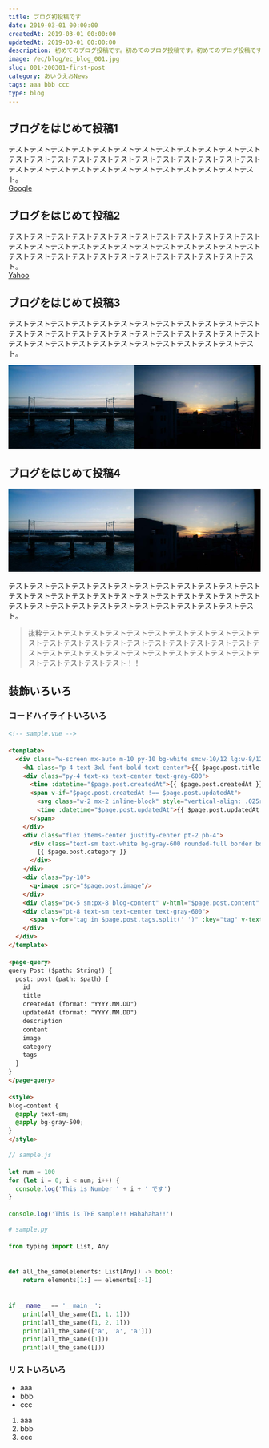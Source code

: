```yaml
---
title: ブログ初投稿です
date: 2019-03-01 00:00:00
createdAt: 2019-03-01 00:00:00
updatedAt: 2019-03-01 00:00:00
description: 初めてのブログ投稿です。初めてのブログ投稿です。初めてのブログ投稿です。初めてのブログ投稿です。初めてのブログ投稿です。初めてのブログ投稿です。初めてのブログ投稿です。
image: /ec/blog/ec_blog_001.jpg
slug: 001-200301-first-post
category: あいうえおNews
tags: aaa bbb ccc
type: blog
---
```


## ブログをはじめて投稿1

テストテストテストテストテストテストテストテストテストテストテストテストテストテストテストテストテストテストテストテストテストテストテストテストテストテストテストテストテストテストテストテストテストテストテストテスト。  
[Google](https://www.google.co.jp/)

## ブログをはじめて投稿2

テストテストテストテストテストテストテストテストテストテストテストテストテストテストテストテストテストテストテストテストテストテストテストテストテストテストテストテストテストテストテストテストテストテストテストテスト。  
[Yahoo](https://www.yahoo.co.jp/)

## ブログをはじめて投稿3

テストテストテストテストテストテストテストテストテストテストテストテストテストテストテストテストテストテストテストテストテストテストテストテストテストテストテストテストテストテストテストテストテストテストテストテスト。  

![画像テスト](./img/sample.jpg "サンプル")

## ブログをはじめて投稿4

![画像テスト](./img/sample.jpg "サンプル")

テストテストテストテストテストテストテストテストテストテストテストテストテストテストテストテストテストテストテストテストテストテストテストテストテストテストテストテストテストテストテストテストテストテストテストテスト。  

> 抜粋テストテストテストテストテストテストテストテストテストテストテストテストテストテストテストテストテストテストテストテストテストテストテストテストテストテストテストテストテストテストテストテストテストテストテストテストテスト！！

## 装飾いろいろ

### コードハイライトいろいろ

```html
<!-- sample.vue -->

<template>
  <div class="w-screen mx-auto m-10 py-10 bg-white sm:w-10/12 lg:w-8/12">
    <h1 class="p-4 text-3xl font-bold text-center">{{ $page.post.title }}</h1>
    <div class="py-4 text-xs text-center text-gray-600">
      <time :datetime="$page.post.createdAt">{{ $page.post.createdAt }}</time>
      <span v-if="$page.post.createdAt !== $page.post.updatedAt">
        <svg class="w-2 mx-2 inline-block" style="vertical-align: .025rem" xmlns="http://www.w3.org/2000/svg" viewBox="0 0 1792 1792" fill="currentColor"><path d="M1639 1056q0 5-1 7-64 268-268 434.5t-478 166.5q-146 0-282.5-55t-243.5-157l-129 129q-19 19-45 19t-45-19-19-45v-448q0-26 19-45t45-19h448q26 0 45 19t19 45-19 45l-137 137q71 66 161 102t187 36q134 0 250-65t186-179q11-17 53-117 8-23 30-23h192q13 0 22.5 9.5t9.5 22.5zm25-800v448q0 26-19 45t-45 19h-448q-26 0-45-19t-19-45 19-45l138-138q-148-137-349-137-134 0-250 65t-186 179q-11 17-53 117-8 23-30 23h-199q-13 0-22.5-9.5t-9.5-22.5v-7q65-268 270-434.5t480-166.5q146 0 284 55.5t245 156.5l130-129q19-19 45-19t45 19 19 45z"></path></svg>
        <time :datetime="$page.post.updatedAt">{{ $page.post.updatedAt }}</time>
      </span>
    </div>
    <div class="flex items-center justify-center pt-2 pb-4">
      <div class="text-sm text-white bg-gray-600 rounded-full border border-gray-600 px-3 py-1">
        {{ $page.post.category }}
      </div>
    </div>
    <div class="py-10">
      <g-image :src="$page.post.image"/>
    </div>
    <div class="px-5 sm:px-8 blog-content" v-html="$page.post.content" />
    <div class="pt-8 text-sm text-center text-gray-600">
      <span v-for="tag in $page.post.tags.split(' ')" :key="tag" v-text="`#${tag}`" class="mr-2" />
    </div>
  </div>
</template>

<page-query>
query Post ($path: String!) {
  post: post (path: $path) {
    id
    title
    createdAt (format: "YYYY.MM.DD")
    updatedAt (format: "YYYY.MM.DD")
    description
    content
    image
    category
    tags
  }
}
</page-query>

<style>
blog-content {
  @apply text-sm;
  @apply bg-gray-500;
}
</style>
```

```js
// sample.js

let num = 100
for (let i = 0; i < num; i++) {
  console.log('This is Number ' + i + ' です')
}

console.log('This is THE sample!! Hahahaha!!')
```

```py
# sample.py

from typing import List, Any


def all_the_same(elements: List[Any]) -> bool:
    return elements[1:] == elements[:-1]


if __name__ == '__main__':
    print(all_the_same([1, 1, 1]))
    print(all_the_same([1, 2, 1]))
    print(all_the_same(['a', 'a', 'a']))
    print(all_the_same([1]))
    print(all_the_same([]))
```

### リストいろいろ

- aaa
- bbb
- ccc

1. aaa
2. bbb
3. ccc
